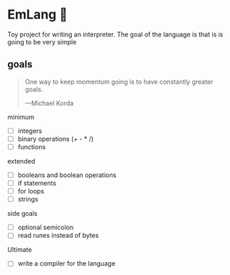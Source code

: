 # EmLang :sloth:

Toy project for writing an interpreter.
The goal of the language is that is is going to be very simple

## goals
> One way to keep momentum going is to have constantly greater goals.
>
> —Michael Korda


minimum
- [ ] integers
- [ ] binary operations (+ - * /)
- [ ] functions 

extended
- [ ] booleans and boolean operations
- [ ] if statements
- [ ] for loops
- [ ] strings

side goals
- [ ] optional semicolon
- [ ] read runes instead of bytes

Ultimate
- [ ] write a compiler for the language